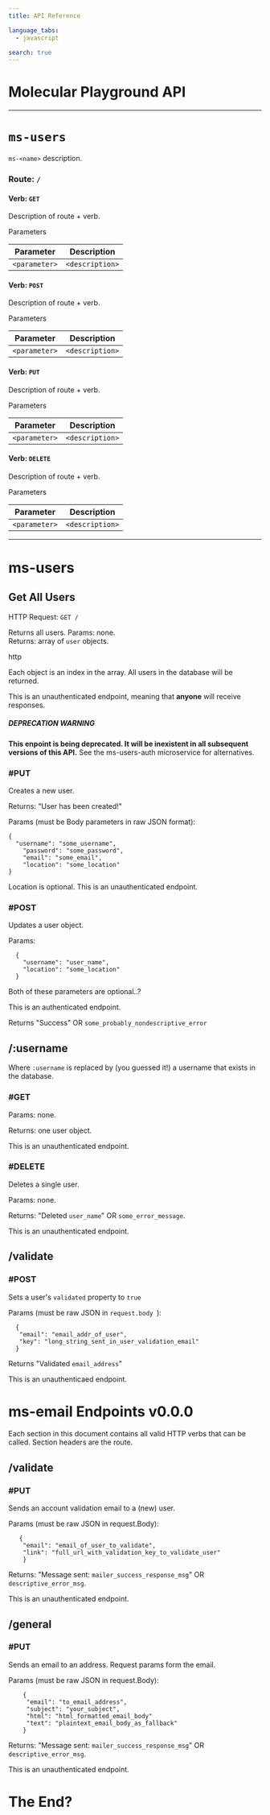 ```yaml
---
title: API Reference

language_tabs:
  - javascript

search: true
---
```


# Molecular Playground API

---

# `ms-users`

`ms-<name>` description.

### Route:  `/`

#### Verb: `GET`

Description of route + verb.

Parameters


|   Parameter   |  Description  |
|---------------|---------------|
| `<parameter>` |`<description>`|

#### Verb: `POST`

Description of route + verb.

Parameters


|   Parameter   |  Description  |
|---------------|---------------|
| `<parameter>` |`<description>`|

#### Verb: `PUT`

Description of route + verb.

Parameters


|   Parameter   |  Description  |
|---------------|---------------|
| `<parameter>` |`<description>`|

#### Verb: `DELETE`

Description of route + verb.

Parameters


|   Parameter   |  Description  |
|---------------|---------------|
| `<parameter>` |`<description>`|

---


# ms-users

## Get All Users

HTTP Request: `GET /`



Returns all users.
Params: none.  
Returns: array of `user` objects.  

http

Each object is an index in the array.
All users in the database will be returned.

This is an unauthenticated endpoint, meaning that **anyone** will receive responses.

##### DEPRECATION WARNING

**This enpoint is being deprecated.  It will be inexistent in all subsequent
versions of this API.**  See the ms-users-auth microservice for alternatives.

### #PUT
Creates a new user.

Returns: "User has been created!"

Params (must be Body parameters in raw JSON format):

    {
      "username": "some_username",
        "password": "some_password",
        "email": "some_email",
        "location": "some_location"
    }

Location is optional. This is an unauthenticated endpoint.

### #POST
Updates a user object.

Params:

      {
        "username": "user_name",
        "location": "some_location"
      }

Both of these parameters are optional..?

This is an authenticated endpoint.

Returns "Success" OR `some_probably_nondescriptive_error`
## /:username
Where `:username` is replaced by (you guessed it!) a username that exists in the database.

### #GET

Params: none.

Returns: one user object.

This is an unauthenticated endpoint.

### #DELETE
Deletes a single user.

Params: none.

Returns: "Deleted `user_name`" OR `some_error_message`.

This is an unauthenticated endpoint.

## /validate

### #POST
Sets a user's `validated` property to `true`

Params (must be raw JSON in `request.body `):

      {
       "email": "email_addr_of_user",
       "key": "long_string_sent_in_user_validation_email"
      }

Returns "Validated `email_address`"

This is an unauthenticaed endpoint.

# ms-email Endpoints v0.0.0

Each section in this document contains all valid HTTP verbs that can
be called.  Section headers are the route.

## /validate

### #PUT
Sends an account validation email to a (new) user.

Params (must be raw JSON in request.Body):

       {
        "email": "email_of_user_to_validate",
        "link": "full_url_with_validation_key_to_validate_user"
        }

Returns: "Message sent: `mailer_success_response_msg`" OR `descriptive_error_msg`.

This is an unauthenticated endpoint.

## /general

### #PUT
Sends an email to an address. Request params form the email.

Params (must be raw JSON in request.Body):

        {
         "email": "to_email_address",
         "subject": "your_subject",
         "html": "html_formatted_email_body"
         "text": "plaintext_email_body_as_fallback"
        }

Returns: "Message sent: `mailer_success_response_msg`" OR `descriptive_error_msg`.

This is an unauthenticated endpoint.

# The End?
